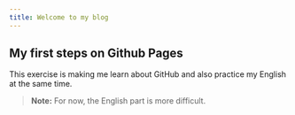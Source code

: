```yaml
---
title: Welcome to my blog
---
```

## My first steps on Github Pages
This exercise is making me learn about GitHub and also practice my English at the same time.
>**Note:** For now, the English part is more difficult.

